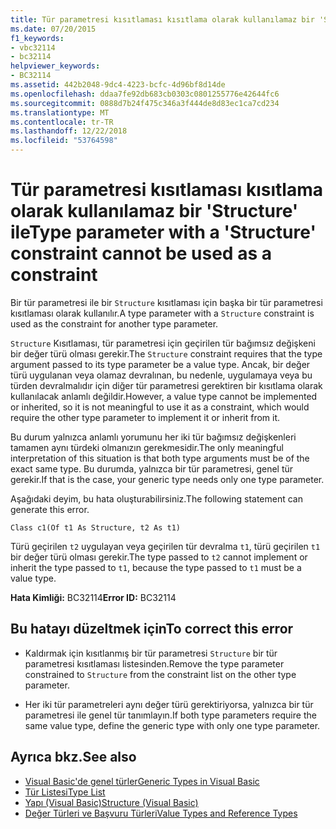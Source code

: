 ```yaml
---
title: Tür parametresi kısıtlaması kısıtlama olarak kullanılamaz bir 'Structure' ile
ms.date: 07/20/2015
f1_keywords:
- vbc32114
- bc32114
helpviewer_keywords:
- BC32114
ms.assetid: 442b2048-9dc4-4223-bcfc-4d96bf8d14de
ms.openlocfilehash: ddaa7fe92db683cb0303c0801255776e42644fc6
ms.sourcegitcommit: 0888d7b24f475c346a3f444de8d83ec1ca7cd234
ms.translationtype: MT
ms.contentlocale: tr-TR
ms.lasthandoff: 12/22/2018
ms.locfileid: "53764598"
---
```

# <a name="type-parameter-with-a-structure-constraint-cannot-be-used-as-a-constraint"></a><span data-ttu-id="48adf-102">Tür parametresi kısıtlaması kısıtlama olarak kullanılamaz bir 'Structure' ile</span><span class="sxs-lookup"><span data-stu-id="48adf-102">Type parameter with a 'Structure' constraint cannot be used as a constraint</span></span>
<span data-ttu-id="48adf-103">Bir tür parametresi ile bir `Structure` kısıtlaması için başka bir tür parametresi kısıtlaması olarak kullanılır.</span><span class="sxs-lookup"><span data-stu-id="48adf-103">A type parameter with a `Structure` constraint is used as the constraint for another type parameter.</span></span>  
  
 <span data-ttu-id="48adf-104">`Structure` Kısıtlaması, tür parametresi için geçirilen tür bağımsız değişkeni bir değer türü olması gerekir.</span><span class="sxs-lookup"><span data-stu-id="48adf-104">The `Structure` constraint requires that the type argument passed to its type parameter be a value type.</span></span> <span data-ttu-id="48adf-105">Ancak, bir değer türü uygulanan veya olamaz devralınan, bu nedenle, uygulamaya veya bu türden devralmalıdır için diğer tür parametresi gerektiren bir kısıtlama olarak kullanılacak anlamlı değildir.</span><span class="sxs-lookup"><span data-stu-id="48adf-105">However, a value type cannot be implemented or inherited, so it is not meaningful to use it as a constraint, which would require the other type parameter to implement it or inherit from it.</span></span>  
  
 <span data-ttu-id="48adf-106">Bu durum yalnızca anlamlı yorumunu her iki tür bağımsız değişkenleri tamamen aynı türdeki olmanızın gerekmesidir.</span><span class="sxs-lookup"><span data-stu-id="48adf-106">The only meaningful interpretation of this situation is that both type arguments must be of the exact same type.</span></span> <span data-ttu-id="48adf-107">Bu durumda, yalnızca bir tür parametresi, genel tür gerekir.</span><span class="sxs-lookup"><span data-stu-id="48adf-107">If that is the case, your generic type needs only one type parameter.</span></span>  
  
 <span data-ttu-id="48adf-108">Aşağıdaki deyim, bu hata oluşturabilirsiniz.</span><span class="sxs-lookup"><span data-stu-id="48adf-108">The following statement can generate this error.</span></span>  
  
 `Class c1(Of t1 As Structure, t2 As t1)`  
  
 <span data-ttu-id="48adf-109">Türü geçirilen `t2` uygulayan veya geçirilen tür devralma `t1`, türü geçirilen `t1` bir değer türü olması gerekir.</span><span class="sxs-lookup"><span data-stu-id="48adf-109">The type passed to `t2` cannot implement or inherit the type passed to `t1`, because the type passed to `t1` must be a value type.</span></span>  
  
 <span data-ttu-id="48adf-110">**Hata Kimliği:** BC32114</span><span class="sxs-lookup"><span data-stu-id="48adf-110">**Error ID:** BC32114</span></span>  
  
## <a name="to-correct-this-error"></a><span data-ttu-id="48adf-111">Bu hatayı düzeltmek için</span><span class="sxs-lookup"><span data-stu-id="48adf-111">To correct this error</span></span>  
  
-   <span data-ttu-id="48adf-112">Kaldırmak için kısıtlanmış bir tür parametresi `Structure` bir tür parametresi kısıtlaması listesinden.</span><span class="sxs-lookup"><span data-stu-id="48adf-112">Remove the type parameter constrained to `Structure` from the constraint list on the other type parameter.</span></span>  
  
-   <span data-ttu-id="48adf-113">Her iki tür parametreleri aynı değer türü gerektiriyorsa, yalnızca bir tür parametresi ile genel tür tanımlayın.</span><span class="sxs-lookup"><span data-stu-id="48adf-113">If both type parameters require the same value type, define the generic type with only one type parameter.</span></span>  
  
## <a name="see-also"></a><span data-ttu-id="48adf-114">Ayrıca bkz.</span><span class="sxs-lookup"><span data-stu-id="48adf-114">See also</span></span>

- [<span data-ttu-id="48adf-115">Visual Basic'de genel türler</span><span class="sxs-lookup"><span data-stu-id="48adf-115">Generic Types in Visual Basic</span></span>](../../visual-basic/programming-guide/language-features/data-types/generic-types.md)  
- [<span data-ttu-id="48adf-116">Tür Listesi</span><span class="sxs-lookup"><span data-stu-id="48adf-116">Type List</span></span>](../../visual-basic/language-reference/statements/type-list.md)  
- [<span data-ttu-id="48adf-117">Yapı (Visual Basic)</span><span class="sxs-lookup"><span data-stu-id="48adf-117">Structure (Visual Basic)</span></span>](../../visual-basic/language-reference/statements/structure-statement.md)  
- [<span data-ttu-id="48adf-118">Değer Türleri ve Başvuru Türleri</span><span class="sxs-lookup"><span data-stu-id="48adf-118">Value Types and Reference Types</span></span>](../../visual-basic/programming-guide/language-features/data-types/value-types-and-reference-types.md)
